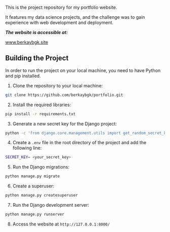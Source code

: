 This is the project repository for my portfolio website.

It features my data science projects, and the challenge was to gain experience with web development and deployment.

***The website is accessible at:***

www.berkaybgk.site 



## Building the Project

In order to run the project on your local machine, you need to have Python and pip installed.

1. Clone the repository to your local machine:

```bash
git clone https://github.com/berkaybgk/portfolio.git
```

2. Install the required libraries:

```bash
pip install -r requirements.txt
```

3. Generate a new secret key for the Django project:

```bash
python -c 'from django.core.management.utils import get_random_secret_key; print(get_random_secret_key())'
```

4. Create a `.env` file in the root directory of the project and add the following line:

```bash
SECRET_KEY= <your_secret_key>
```

5. Run the Django migrations:

```bash
python manage.py migrate
```

6. Create a superuser:

```bash
python manage.py createsuperuser
```

7. Run the Django development server:

```bash
python manage.py runserver
```

8. Access the website at `http://127.0.0.1:8000/`

